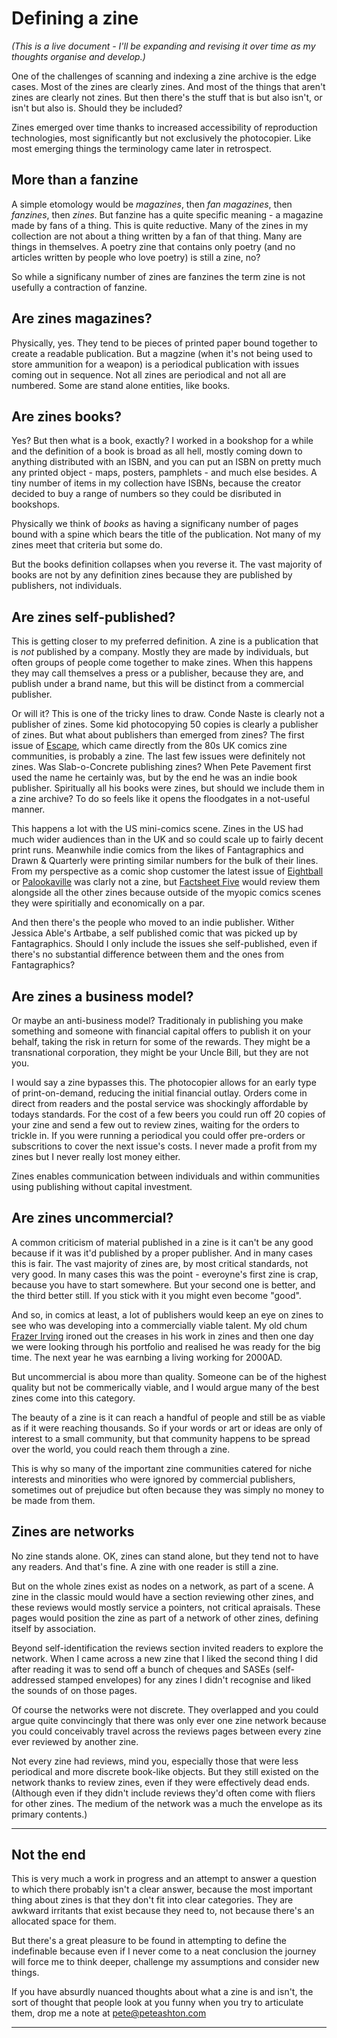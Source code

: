 # Defining a zine

*(This is a live document - I'll be expanding and revising it over time as my thoughts organise and develop.)*

One of the challenges of scanning and indexing a zine archive is the edge cases. Most of the zines are clearly zines. And most of the things that aren't zines are clearly not zines. But then there's the stuff that is but also isn't, or isn't but also is. Should they be included? 

Zines emerged over time thanks to increased accessibility of reproduction technologies, most significantly but not exclusively the photocopier. Like most emerging things the terminology came later in retrospect. 

## More than a fanzine

A simple etomology would be *magazines*, then *fan magazines*, then *fanzines*, then *zines*. But fanzine has a quite specific meaning - a magazine made by fans of a thing. This is quite reductive. Many of the zines in my collection are not about a thing written by a fan of that thing. Many are things in themselves. A poetry zine that contains only poetry (and no articles written by people who love poetry) is still a zine, no? 

So while a significany number of zines are fanzines the term zine is not usefully a contraction of fanzine. 

## Are zines magazines?

Physically, yes. They tend to be pieces of printed paper bound together to create a readable publication. But a magzine (when it's not being used to store ammunition for a weapon) is a periodical publication with issues coming out in sequence. Not all zines are periodical and not all are numbered. Some are stand alone entities, like books.

## Are zines books? 

Yes? But then what is a book, exactly? I worked in a bookshop for a while and the definition of a book is broad as all hell, mostly coming down to anything distributed with an ISBN, and you can put an ISBN on pretty much any printed object - maps, posters, pamphlets - and much else besides. A tiny number of items in my collection have ISBNs, because the creator decided to buy a range of numbers so they could be disributed in bookshops. 

Physically we think of *books* as having a significany number of pages bound with a spine which bears the title of the publication. Not many of my zines meet that criteria but some do. 

But the books definition collapses when you reverse it. The vast majority of books are not by any definition zines because they are published by publishers, not individuals. 

## Are zines self-published? 

This is getting closer to my preferred definition. A zine is a publication that is *not* published by a company. Mostly they are made by individuals, but often groups of people come together to make zines. When this happens they may call themselves a press or a publisher, because they are, and publish under a brand name, but this will be distinct from a commercial publisher. 

Or will it? This is one of the tricky lines to draw. Conde Naste is clearly not a publisher of zines. Some kid photocopying 50 copies is clearly a publisher of zines. But what about publishers than emerged from zines? The first issue of [Escape](https://archive.org/details/escapemagazineuk), which came directly from the 80s UK comics zine communities, is probably a zine. The last few issues were definitely not zines. Was Slab-o-Concrete publishing zines? When Pete Pavement first used the name he certainly was, but by the end he was an indie book publisher. Spiritually all his books were zines, but should we include them in a zine archive? To do so feels like it opens the floodgates in a not-useful manner. 

This happens a lot with the US mini-comics scene. Zines in the US had much wider audiences than in the UK and so could scale up to fairly decent print runs. Meanwhile indie comics from the likes of Fantagraphics and Drawn & Quarterly were printing similar numbers for the bulk of their lines. From my perspective as a comic shop customer the latest issue of [Eightball](https://en.wikipedia.org/wiki/Eightball_(comics)) or [Palookaville](https://en.wikipedia.org/wiki/Palookaville_(comics)) was clarly not a zine, but [Factsheet Five](https://archive.org/search?query=factsheet+five) would review them alongside all the other zines because outside of the myopic comics scenes they were spiritially and economically on a par. 

And then there's the people who moved to an indie publisher. Wither Jessica Able's Artbabe, a self published comic that was picked up by Fantagraphics. Should I only include the issues she self-published, even if there's no substantial difference between them and the ones from Fantagraphics?

## Are zines a business model? 

Or maybe an anti-business model? Traditionaly in publishing you make something and someone with financial capital offers to publish it on your behalf, taking the risk in return for some of the rewards. They might be a transnational corporation, they might be your Uncle Bill, but they are not you. 

I would say a zine bypasses this. The photocopier allows for an early type of print-on-demand, reducing the initial financial outlay. Orders come in direct from readers and the postal service was shockingly affordable by todays standards. For the cost of a few beers you could run off 20 copies of your zine and send a few out to review zines, waiting for the orders to trickle in. If you were running a periodical you could offer pre-orders or subscritions to cover the next issue's costs. I never made a profit from my zines but I never really lost money either.

Zines enables communication between individuals and within communities using publishing without capital investment. 

## Are zines uncommercial? 

A common criticism of material published in a zine is it can't be any good because if it was it'd published by a proper publisher. And in many cases this is fair. The vast majority of zines are, by most critical standards, not very good. In many cases this was the point - everoyne's first zine is crap, because you have to start somewhere. But your second one is better, and the third better still. If you stick with it you might even become "good". 

And so, in comics at least, a lot of publishers would keep an eye on zines to see who was developing into a commercially viable talent. My old chum [Frazer Irving](https://en.wikipedia.org/wiki/Frazer_Irving) ironed out the creases in his work in zines and then one day we were looking through his portfolio and realised he was ready for the big time. The next year he was earnbing a living working for 2000AD. 

But uncommercial is abou more than quality. Someone can be of the highest quality but not be commerically viable, and I would argue many of the best zines come into this category. 

The beauty of a zine is it can reach a handful of people and still be as viable as if it were reaching thousands. So if your words or art or ideas are only of interest to a small community, but that community happens to be spread over the world, you could reach them through a zine. 

This is why so many of the important zine communities catered for niche interests and minorities who were ignored by commercial publishers, sometimes out of prejudice but often because they was simply no money to be made from them. 

## Zines are networks

No zine stands alone. OK, zines can stand alone, but they tend not to have any readers. And that's fine. A zine with one reader is still a zine. 

But on the whole zines exist as nodes on a network, as part of a scene. A zine in the classic mould would have a section reviewing other zines, and these reviews would mostly service a pointers, not critical apraisals. These pages would position the zine as part of a network of other zines, defining itself by association. 

Beyond self-identification the reviews section invited readers to explore the network. When I came across a new zine that I liked the second thing I did after reading it was to send off a bunch of cheques and SASEs (self-addressed stamped envelopes) for any zines I didn't recognise and liked the sounds of on those pages. 

Of course the networks were not discrete. They overlapped and you could argue quite convincingly that there was only ever one zine network because you could conceivably travel across the reviews pages between every zine ever reviewed by another zine. 

Not every zine had reviews, mind you, especially those that were less periodical and more discrete book-like objects. But they still existed on the network thanks to review zines, even if they were effectively dead ends. (Although even if they didn't include reviews they'd often come with fliers for other zines. The medium of the network was a much the envelope as its primary contents.) 

---
## Not the end

This is very much a work in progress and an attempt to answer a question to which there probably isn't a clear answer, because the most important thing about zines is that they don't fit into clear categories. They are awkward irritants that exist because they need to, not because there's an allocated space for them. 

But there's a great pleasure to be found in attempting to define the indefinable because even if I never come to a neat conclusion the journey will force me to think deeper, challenge my assumptions and consider new things. 

If you have absurdly nuanced thoughts about what a zine is and isn't, the sort of thought that people look at you funny when you try to articulate them, drop me a note at pete@peteashton.com

---


<script data-goatcounter="https://bugpowder.goatcounter.com/count"
        async src="//gc.zgo.at/count.js"></script>
